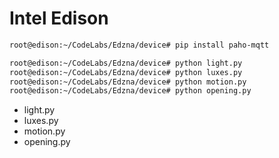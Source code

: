 # Intel Edison

```sh
root@edison:~/CodeLabs/Edzna/device# pip install paho-mqtt
```

```sh
root@edison:~/CodeLabs/Edzna/device# python light.py
root@edison:~/CodeLabs/Edzna/device# python luxes.py
root@edison:~/CodeLabs/Edzna/device# python motion.py
root@edison:~/CodeLabs/Edzna/device# python opening.py
```

* light.py
* luxes.py
* motion.py
* opening.py



